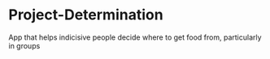 # Project-Determination
App that helps indicisive people decide where to get food from, particularly in groups
